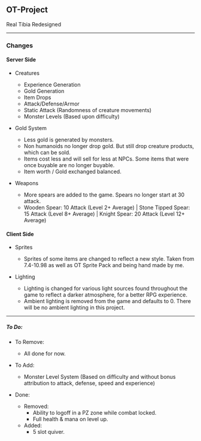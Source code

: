 ## OT-Project
Real Tibia Redesigned

------------


### Changes
#### Server Side
- Creatures
	- Experience Generation
	- Gold Generation
	- Item Drops
	- Attack/Defense/Armor
	- Static Attack (Randomness of creature movements)
	- Monster Levels (Based upon difficulty)

- Gold System
	- Less gold is generated by monsters.
	- Non humanoids no longer drop gold. But still drop creature products, which can be sold.
	- Items cost less and will sell for less at NPCs. Some items that were once buyable are no longer buyable.
	- Item worth / Gold exchanged balanced.

- Weapons
	- More spears are added to the game. Spears no longer start at 30 attack.
	- Wooden Spear: 10 Attack (Level 2+ Average) | Stone Tipped Spear: 15 Attack (Level 8+ Average) | Knight Spear: 20 Attack (Level 12+ Average)

#### Client Side
- Sprites
	- Sprites of some items are changed to reflect a new style. Taken from 7.4-10.98 as well as OT Sprite Pack and being hand made by me.

- Lighting
	- Lighting is changed for various light sources found throughout the game to reflect a darker atmosphere, for a better RPG experience.
	- Ambient lighting is removed from the game and defaults to 0. There will be no ambient lighting in this project.

------------


##### To Do:
- To Remove:
	- All done for now.

- To Add:
	- Monster Level System (Based on difficulty and without bonus attribution to attack, defense, speed and experience)

- Done:
	- Removed:
		- Ability to logoff in a PZ zone while combat locked.
		- Full health & mana on level up.
	- Added:
		- 5 slot quiver.
